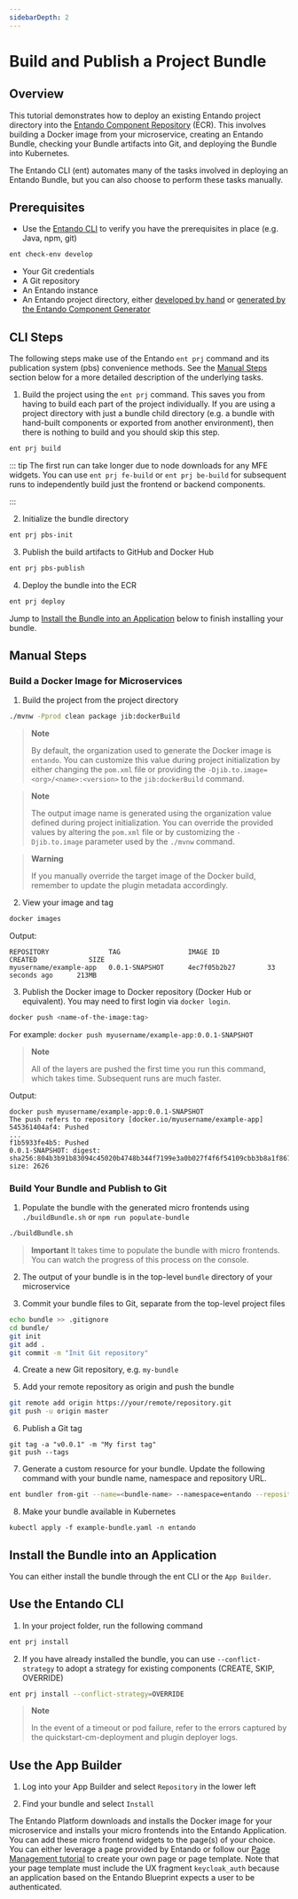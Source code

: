 ```yaml
---
sidebarDepth: 2
---
```

# Build and Publish a Project Bundle
## Overview
This tutorial demonstrates how to deploy an existing Entando project directory into the [Entando Component Repository](../../../docs/getting-started/concepts-overview.md#entando-component-repository) (ECR). This involves building a Docker image from your microservice, creating an Entando Bundle, checking your Bundle artifacts into Git, and deploying the Bundle into Kubernetes.

The Entando CLI (ent) automates many of the tasks involved in deploying an Entando Bundle, but you can also choose to perform these tasks manually.

## Prerequisites
* Use the [Entando CLI](../../../docs/reference/entando-cli.md#check-the-environment) to verify you have the prerequisites in place (e.g. Java, npm, git)
``` sh
ent check-env develop
```
* Your Git credentials
* A Git repository
* An Entando instance
* An Entando project directory, either [developed by hand](./publish-simple-bundle.md) or [generated by the Entando Component Generator](../ms/generate-microservices-and-micro-frontends.md)

## CLI Steps
The following steps make use of the Entando `ent prj` command and its publication system (pbs) convenience methods. See the [Manual Steps](#manual-steps) section below for a more detailed description of the underlying tasks.

1. Build the project using the `ent prj` command. This saves you from having to build each part of the project individually. If you are using a project directory with just a bundle child directory (e.g. a bundle with hand-built components or exported from another environment), then there is nothing to build and you should skip this step.
``` sh
ent prj build
```
::: tip
The first run can take longer due to node downloads for any MFE widgets. You can use `ent prj fe-build` or `ent prj be-build` for subsequent runs to independently build just the frontend or backend components.

:::

2. Initialize the bundle directory
``` sh
ent prj pbs-init
```

3. Publish the build artifacts to GitHub and Docker Hub  
``` sh
ent prj pbs-publish
```

4. Deploy the bundle into the ECR
``` sh
ent prj deploy
```
Jump to [Install the Bundle into an Application](#install-the-bundle-into-an-application) below to finish installing your bundle.

## Manual Steps

### Build a Docker Image for Microservices
1. Build the project from the project directory
 ```sh
 ./mvnw -Pprod clean package jib:dockerBuild
````

> **Note**
>
> By default, the organization used to generate the Docker image is `entando`. You can customize this value during project initialization by either changing the `pom.xml` file or providing the `-Djib.to.image=<org>/<name>:<version>` to the `jib:dockerBuild` command.

> **Note**
>
> The output image name is generated using the organization value defined during project initialization. You can override the provided values by altering the `pom.xml` file or by customizing the `-Djib.to.image` parameter used by the `./mvnw` command.

> **Warning**
>
> If you manually override the target image of the Docker build, remember to update the plugin metadata accordingly.

2. View your image and tag
``` sh
docker images
```
Output:
```
REPOSITORY               TAG                 IMAGE ID            CREATED             SIZE
myusername/example-app   0.0.1-SNAPSHOT      4ec7f05b2b27        33 seconds ago      213MB
```

3. Publish the Docker image to Docker repository (Docker Hub or equivalent). You may need to first login via `docker login`.
```sh
docker push <name-of-the-image:tag>
```
For example: `docker push myusername/example-app:0.0.1-SNAPSHOT`

  > **Note**
  >
  > All of the layers are pushed the first time you run this command, which takes time. Subsequent runs are much faster.

Output:
```
docker push myusername/example-app:0.0.1-SNAPSHOT
The push refers to repository [docker.io/myusername/example-app]
545361404af4: Pushed
...
f1b5933fe4b5: Pushed
0.0.1-SNAPSHOT: digest: sha256:804b3b91b83094c45020b4748b344f7199e3a0b027f4f6f54109cbb3b8a1f867 size: 2626
```

### Build Your Bundle and Publish to Git
1. Populate the bundle with the generated micro frontends using `./buildBundle.sh` or `npm run populate-bundle`
```sh
./buildBundle.sh
```

> **Important**
> It takes time to populate the bundle with micro frontends. You can watch the progress of this process on the console.

2. The output of your bundle is in the top-level `bundle` directory of your microservice

3. Commit your bundle files to Git, separate from the top-level project files
``` sh
echo bundle >> .gitignore
cd bundle/
git init
git add .
git commit -m "Init Git repository"
```

4. Create a new Git repository, e.g. `my-bundle`

5. Add your remote repository as origin and push the bundle
``` sh
git remote add origin https://your/remote/repository.git
git push -u origin master
```

6. Publish a Git tag
```
git tag -a "v0.0.1" -m "My first tag"
git push --tags
```

7. Generate a custom resource for your bundle. Update the following command with your bundle name, namespace and repository URL.

``` sh
ent bundler from-git --name=<bundle-name> --namespace=entando --repository=<your-repository-url> --dry-run > example-bundle.yaml
```

8. Make your bundle available in Kubernetes
```
kubectl apply -f example-bundle.yaml -n entando
```

## Install the Bundle into an Application
You can either install the bundle through the ent CLI or the `App Builder`.
## Use the Entando CLI
1. In your project folder, run the following command
``` sh
ent prj install
```
2. If you have already installed the bundle, you can use `--conflict-strategy` to adopt a strategy for existing components (CREATE, SKIP, OVERRIDE)
``` sh
ent prj install --conflict-strategy=OVERRIDE
```

  > **Note**
  >
  > In the event of a timeout or pod failure, refer to the errors captured by the quickstart-cm-deployment and plugin deployer logs. 

## Use the App Builder
1. Log into your App Builder and select `Repository` in the lower left

2. Find your bundle and select `Install`

The Entando Platform downloads and installs the Docker image for your microservice and installs your micro frontends into the Entando Application. You can add these micro frontend widgets to the page(s) of your choice. You can either leverage a page provided by Entando or follow our [Page Management tutorial](../../compose/page-management.md) to create your own page or page template. Note that your page template must include the UX fragment `keycloak_auth` because an application based on the Entando Blueprint expects a user to be authenticated.

